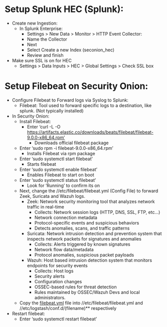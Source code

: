 # Setup Splunk HEC (Splunk): 
- Create new Ingestion:
  - In Splunk Enterprise:
    - Settings > New Data > Monitor > HTTP Event Collector:
    - Name the Collector
    - Next
    - Select Create a new Index (seconion_hec)
    - Review and finish 
- Make sure SSL is on for HEC
  - Settings > Data Inputs > HEC > Global Settings > Check SSL box
# Setup Filebeat on Security Onion:
- Configure Filebeat to Forward logs via Syslog to Splunk:
  - Filebeat: Tool used to forward specific logs to a destination, like splunk. (Not typically installed)
- In Security Onion:
  - Install Filebeat:
    - Enter ‘curl -L -O https://artifacts.elastic.co/downloads/beats/filebeat/filebeat-9.0.0-x86_64.rpm’
      - Downloads official filebeat package
  - Enter ‘sudo rpm -i filebeat-9.0.0-x86_64.rpm’
    - Installs Filebeat via rpm package
  - Enter ‘sudo systemctl start filebeat’
    - Starts filebeat
  - Enter ‘sudo systemctl enable filebeat’ 
    - Enables Filebeat to start on boot
  - Enter ‘sudo systemctl status filebeat’ 
    - Look for ‘Running’ to confirm its on
  - Next, change the //etc/filebeat/filebeat.yml (Config File) to forward Zeek, Suricata and Wazuh logs.
    - Zeek: Network security monitoring tool that analyzes network traffic in real-time
      - Collects: Network session logs (HTTP, DNS, SSL, FTP, etc…)
      - Network connection metadata
      - Protocol-specific events and suspicious behaviors
      - Detects anomalies, scans, and traffic patterns
    - Suricata: Network intrusion detection and prevention system that inspects network packets for signatures and anomalies
      - Collects: Alerts triggered by known signatures
      - Network flow data/metadata
      - Protocol anomalies, suspicious packet payloads
    - Wazuh: Host based intrusion detection system that monitors endpoints for security events
      - Collects: Host logs
      - Security alerts
      - Configuration changes
      - OSSEC-based rules for threat detection 
      - Rules maintained by OSSEC/Wazuh Devs and local administrators.
  - Copy the [filebeat.yml](https://github.com/RichMac20/SOCHomeLab/blob/main/Steps/Configs/filebeat.yml) file into //etc/filebeat/filebeat.yml and //etc/logstash/conf.d/(filename)** respectively 
- Restart filebeat:
  - Enter ‘sudo systemctl restart filebeat’ 
